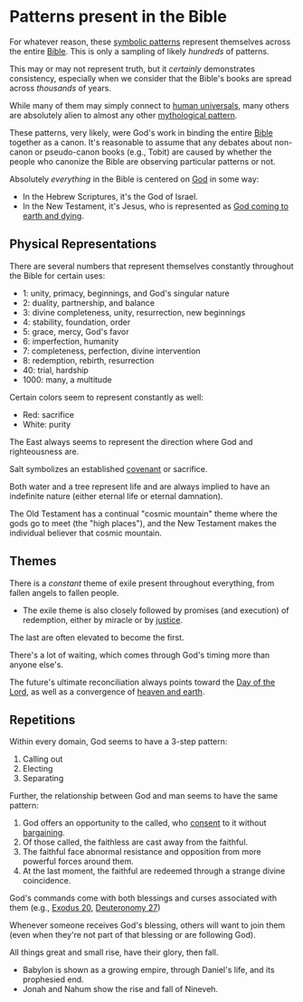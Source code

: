 
# Patterns present in the Bible

For whatever reason, these [symbolic patterns](symbols.md) represent themselves across the entire [Bible](bible.md). This is only a sampling of likely *hundreds* of patterns.

This may or may not represent truth, but it *certainly* demonstrates consistency, especially when we consider that the Bible's books are spread across *thousands* of years.

While many of them may simply connect to [human universals](humanity-universals.md), many others are absolutely alien to almost any other [mythological pattern](stories-myths.md).

These patterns, very likely, were God's work in binding the entire [Bible](bible.md) together as a canon. It's reasonable to assume that any debates about non-canon or pseudo-canon books (e.g., Tobit) are caused by whether the people who canonize the Bible are observing particular patterns or not.

Absolutely *everything* in the Bible is centered on [God](god.md) in some way:

- In the Hebrew Scriptures, it's the God of Israel.
- In the New Testament, it's Jesus, who is represented as [God coming to earth and dying](jesus-gospel.md).

## Physical Representations

There are several numbers that represent themselves constantly throughout the Bible for certain uses:

- 1: unity, primacy, beginnings, and God's singular nature
- 2: duality, partnership, and balance
- 3: divine completeness, unity, resurrection, new beginnings
- 4: stability, foundation, order
- 5: grace, mercy, God's favor
- 6: imperfection, humanity
- 7: completeness, perfection, divine intervention
- 8: redemption, rebirth, resurrection
- 40: trial, hardship
- 1000: many, a multitude

Certain colors seem to represent constantly as well:

- Red: sacrifice
- White: purity

The East always seems to represent the direction where God and righteousness are.

Salt symbolizes an established [covenant](god-contracts.md) or sacrifice.

Both water and a tree represent life and are always implied to have an indefinite nature (either eternal life or eternal damnation).

The Old Testament has a continual "cosmic mountain" theme where the gods go to meet (the "high places"), and the New Testament makes the individual believer that cosmic mountain.

## Themes

There is a *constant* theme of exile present throughout everything, from fallen angels to fallen people.

- The exile theme is also closely followed by promises (and execution) of redemption, either by miracle or by [justice](morality-justice.md).

The last are often elevated to become the first.

There's a lot of waiting, which comes through God's timing more than anyone else's.

The future's ultimate reconciliation always points toward the [Day of the Lord](jesus-returns.md), as well as a convergence of [heaven and earth](https://theologos.site/millennium/).

## Repetitions

Within every domain, God seems to have a 3-step pattern:

1. Calling out
2. Electing
3. Separating

Further, the relationship between God and man seems to have the same pattern:

1. God offers an opportunity to the called, who [consent](contracts.md) to it without [bargaining](people-conflicts.md).
2. Of those called, the faithless are cast away from the faithful.
3. The faithful face abnormal resistance and opposition from more powerful forces around them.
4. At the last moment, the faithful are redeemed through a strange divine coincidence.

God's commands come with both blessings and curses associated with them (e.g., [Exodus 20](https://biblehub.com/exodus/20.htm), [Deuteronomy 27](https://biblehub.com/deuteronomy/27.htm))

Whenever someone receives God's blessing, others will want to join them (even when they're not part of that blessing or are following God).

All things great and small rise, have their glory, then fall.

- Babylon is shown as a growing empire, through Daniel's life, and its prophesied end.
- Jonah and Nahum show the rise and fall of Nineveh.
